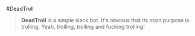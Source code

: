 #DeadTroll
> **DeadTroll** is a simple slack bot. It's obvious that its main purpose is trolling. Yeah, trolling, trolling and fucking trolling!
